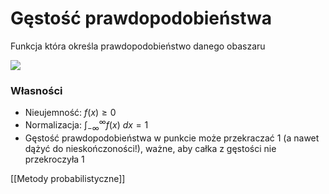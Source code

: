 # Gęstość prawdopodobieństwa

Funkcja która określa prawdopodobieństwo danego obaszaru

![](img/gestosc_prawdopodobienstwa1.PNG)

### Własności
- Nieujemność: $f(x)\geq 0$
- Normalizacja: $\int_{-\infty}^{\infty}f(x)\ dx = 1$
- Gęstość prawdopodobieństwa w punkcie może przekraczać 1 (a nawet dążyć do nieskończoności!), ważne, aby całka z gęstości nie przekroczyła 1

[[Metody probabilistyczne]]